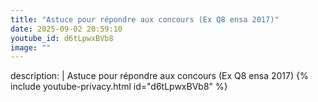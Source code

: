 ```yaml
---
title: "Astuce pour répondre aux concours (Ex Q8 ensa 2017)"
date: 2025-09-02 20:59:10 
youtube_id: d6tLpwxBVb8
image: ""
---
```

description: |
  Astuce pour répondre aux concours (Ex Q8 ensa 2017)
{% include youtube-privacy.html id="d6tLpwxBVb8" %}
